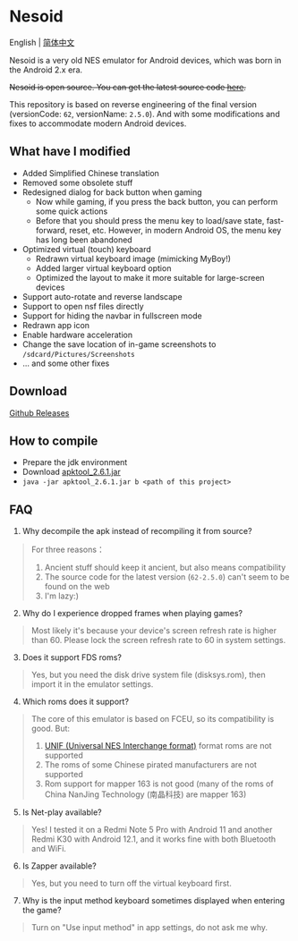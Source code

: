 # Nesoid

English | [简体中文](README_CH.md)

Nesoid is a very old NES emulator for Android devices, which was born in the Android 2.x era.

~~Nesoid is open source. You can get the latest source code [here](https://f-droid.org/repo/com.androidemu.nes_61_src.tar.gz).~~

This repository is based on reverse engineering of the final version (versionCode: `62`, versionName: `2.5.0`). And with some modifications and fixes to accommodate modern Android devices.

## What have I modified

- Added Simplified Chinese translation
- Removed some obsolete stuff
- Redesigned dialog for back button when gaming
  - Now while gaming, if you press the back button, you can perform some quick actions
  - Before that you should press the menu key to load/save state, fast-forward, reset, etc. However, in modern Android OS, the menu key has long been abandoned
- Optimized virtual (touch) keyboard
  - Redrawn virtual keyboard image (mimicking MyBoy!)
  - Added larger virtual keyboard option
  - Optimized the layout to make it more suitable for large-screen devices
- Support auto-rotate and reverse landscape
- Support to open nsf files directly
- Support for hiding the navbar in fullscreen mode
- Redrawn app icon
- Enable hardware acceleration
- Change the save location of in-game screenshots to `/sdcard/Pictures/Screenshots`
- ... and some other fixes

## Download

[Github Releases](https://github.com/Pzqqt/com.androidemu.nes/releases/latest)

## How to compile

- Prepare the jdk environment
- Download [apktool_2.6.1.jar](https://github.com/iBotPeaches/Apktool/releases/download/v2.6.1/apktool_2.6.1.jar)
- `java -jar apktool_2.6.1.jar b <path of this project>`

## FAQ

1. Why decompile the apk instead of recompiling it from source?

> For three reasons：
> 1. Ancient stuff should keep it ancient, but also means compatibility
> 2. The source code for the latest version (`62-2.5.0`) can't seem to be found on the web
> 3. I'm lazy:)

2. Why do I experience dropped frames when playing games?

> Most likely it's because your device's screen refresh rate is higher than 60. Please lock the screen refresh rate to 60 in system settings.

3. Does it support FDS roms?

> Yes, but you need the disk drive system file (disksys.rom), then import it in the emulator settings.

4. Which roms does it support?

> The core of this emulator is based on FCEU, so its compatibility is good. But:
> 1. [UNIF (Universal NES Interchange format)](https://www.nesdev.org/wiki/UNIF) format roms are not supported
> 2. The roms of some Chinese pirated manufacturers are not supported
> 3. Rom support for mapper 163 is not good (many of the roms of China NanJing Technology (南晶科技) are mapper 163)

5. Is Net-play available?

> Yes! I tested it on a Redmi Note 5 Pro with Android 11 and another Redmi K30 with Android 12.1, and it works fine with both Bluetooth and WiFi.

6. Is Zapper available?

> Yes, but you need to turn off the virtual keyboard first.

7. Why is the input method keyboard sometimes displayed when entering the game?

> Turn on "Use input method" in app settings, do not ask me why.

